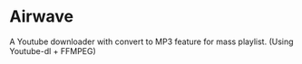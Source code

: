 # Airwave
A Youtube downloader with convert to MP3 feature for mass playlist. (Using Youtube-dl + FFMPEG)
